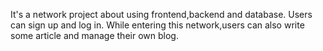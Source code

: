It's a network project about using frontend,backend and database.
Users can sign up and log in.
While entering this network,users can also write some article and manage their own blog.
